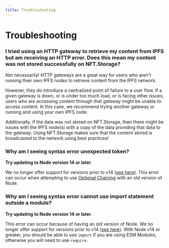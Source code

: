 ```yaml
---
title: Troubleshooting
---
```




# Troubleshooting


### I tried using an HTTP gateway to retrieve my content from IPFS but am receiving an HTTP error. Does this mean my content was not stored successfully on NFT.Storage?

Not necessarily! HTTP gateways are a great way for users who aren't running their own IPFS nodes to retrieve content from the IPFS network. 

However, they do introduce a centralized point of failure to a user flow. If a given gateway is down, or is under too much load, or is facing other issues, users who are accessing content through that gateway might be unable to access content. In this case, we recommend trying another gateway or running and using your own IPFS node.

Additionally, if the data was not stored on NFT.Storage, then there might be issues with the IPFS node(s) with a copy of the data providing that data to the gateway. Using NFT.Storage makes sure that the content stored is broadcasted to the network using best practices!

### Why am I seeing syntax error unexpected token?

**Try updating to Node version 14 or later**. 

We no longer offer support for versions prior to v14 ([see here](https://nft.storage/faq/#why-don't-you-support-versions-of-node-prior-to-v14)). This error can occur when attempting to use [Optional Chaining](https://developer.mozilla.org/en-US/docs/Web/JavaScript/Reference/Operators/Optional_chaining#browser_compatibility) with an old version of Node.

### Why am I seeing syntax error cannot use import statement outside a module?

**Try updating to Node version 14 or later**. 

This error can occur because of having an old version of Node. We no longer offer support for versions prior to v14 ([see here](https://nft.storage/faq/#why-don't-you-support-versions-of-node-prior-to-v14)). With Node v14 or greater, you should be able to use `import` if you are using ESM Modules, otherwise you will need to use `require`.

